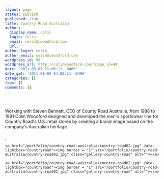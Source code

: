 ```yaml
---
layout: page
status: publish
published: true
title: Country Road Australia
author:
  display_name: colin
  login: colin
  email: colin@cwoodford.com
  url: ''
author_login: colin
author_email: colin@cwoodford.com
wordpress_id: 99
wordpress_url: http://colinwoodford.com/?page_id=99
date: '2011-08-07 21:08:11 -0400'
date_gmt: '2011-08-08 04:08:11 -0400'
categories: []
tags: []
comments: []
---
```


<div class="gallery">
<br />
<p>Working with Steven Bennett, CEO of County Road Australia, from 1988 to 1991 Colin Woodford designed and developed the men's sportswear line for Country Road's U.S. retail stores by creating a brand image based on the company's Australian heritage.</p>
<br />

<div>
	<a href="/portfolio/country-road-australia/country-road01.jpg" data-lightbox="countryroad"><img border = "1" src="/portfolio/country-road-australia/country-road01.jpg" class="gallery-country-road" alt=""></a>

	<a href="/portfolio/country-road-australia/country-road02.jpg" data-lightbox="countryroad"><img border = "1" src="/portfolio/country-road-australia/country-road02.jpg" class="gallery-country-road" alt=""></a>

	<a href="/portfolio/country-road-australia/country-road02.jpg" data-lightbox="countryroad"><img border = "1" src="/portfolio/country-road-australia/country-road02.jpg" class="gallery-country-road" alt=""></a>
</div>

